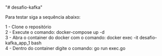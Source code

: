 "# desafio-kafka" 

Para testar siga a sequência abaixo:</br>

1 - Clone o repositório</br>
2 - Execute o comando: docker-compose up -d</br>
3 - Abra o container do docker com o comando: docker exec -it desafio-kafka_app_1 bash</br>
4 - Dentro do container digite o comando: go run exec.go
